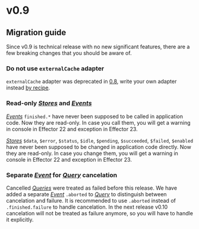 # v0.9

## Migration guide

Since v0.9 is technical release with no new significant features, there are a few breaking changes that you should be aware of.

### Do not use `externalCache` adapter

`externalCache` adapter was deprecated in [0.8](/releases/0-8), write your own adapter instead [by recipe](/recipes/server_cache).

### Read-only [_Stores_](https://effector.dev/docs/api/effector/store) and [_Events_](https://effector.dev/docs/api/effector/event)

[_Events_](https://effector.dev/docs/api/effector/event) `finished.*` have never been supposed to be called in application code. Now they are read-only. In case you call them, you will get a warning in console in Effector 22 and exception in Effector 23.

[_Stores_](https://effector.dev/docs/api/effector/store) `$data`, `$error`, `$status`, `$idle`, `$pending`, `$succeeded`, `$failed`, `$enabled` have never been supposed to be changed in application code directly. Now they are read-only. In case you change them, you will get a warning in console in Effector 22 and exception in Effector 23.

### Separate [_Event_](https://effector.dev/docs/api/effector/event) for [_Query_](/api/primitives/query) cancelation

Cancelled [_Queries_](/api/primitives/query) were treated as failed before this release. We have added a separate [_Event_](https://effector.dev/docs/api/effector/event) `.aborted` to [_Query_](/api/primitives/query) to distinguish between cancelation and failure. It is recommended to use `.aborted` instead of `.finished.failure` to handle cancelation. In the next release v0.10 cancelation will not be treated as failure anymore, so you will have to handle it explicitly.

<!--@include: ./0-9.changelog.md-->
